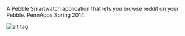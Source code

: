 A Pebble Smartwatch application that lets you browse reddit on your Pebble. PennApps Spring 2014.

![alt tag](http://i.imgur.com/2akZor5.gif)

